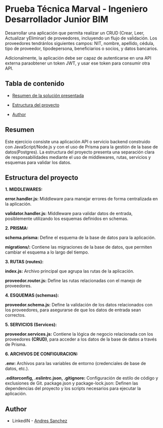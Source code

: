 # Prueba Técnica Marval - Ingeniero Desarrollador Junior BIM

Desarrollar una aplicación que permita realizar un CRUD (Crear, Leer, Actualizar yEliminar) de proveedores, incluyendo un flujo de validación. Los proveedores tendránlos siguientes campos: NIT, nombre, apellido, cédula, tipo de proveedor, tipodepersona, beneficiarios o socios, y datos bancarios.

Adicionalmente, la aplicación debe ser capaz de autenticarse en una API externa paraobtener un token JWT, y usar ese token para consumir otra API.

## Tabla de contenido

- [Resumen de la solución presentada](#Resumen)
- [Estructura del proyecto](#Estructura)
 
- [Author](#author)


## Resumen
Este ejercicio consiste una aplicación API o servicio backend construido con JavaScript/Node.js y con el uso de Prisma para la gestión de la base de datos(Postgres). La estructura del proyecto presenta una separación clara de responsabilidades mediante el uso de middlewares, rutas, servicios y esquemas para validar los datos.

## Estructura del proyecto

**1. MIDDLEWARES:**

**error.handler.js:** Middleware para manejar errores de forma centralizada en la aplicación.

**validator.handler.js:** Middleware para validar datos de entrada, posiblemente utilizando los esquemas definidos en schemas.

**2. PRISMA:**

**schema.prisma:** Define el esquema de la base de datos para la aplicación.

**migrations/:** Contiene las migraciones de la base de datos, que permiten cambiar el esquema a lo largo del tiempo.

**3. RUTAS (routes):**

**index.js:** Archivo principal que agrupa las rutas de la aplicación.

**proveedor.router.js:** Define las rutas relacionadas con el manejo de proveedores.

**4. ESQUEMAS (schemas):**

**proveedor.schema.js:** Define la validación de los datos relacionados con los proveedores, para asegurarse de que los datos de entrada sean correctos.

**5. SERVICIOS (Services):**

**proveedor.services.js:** Contiene la lógica de negocio relacionada con los proveedores **(CRUD)**, para acceder a los datos de la base de datos a través de Prisma.

**6. ARCHIVOS DE CONFIGURACION:**

**.env:** Archivos para las variables de entorno (credenciales de base de datos, etc.).

**.editorconfig, .eslintrc.json, .gitignore:** Configuración de estilo de código y exclusiones de Git.
package.json y package-lock.json: Definen las dependencias del proyecto y los scripts necesarios para ejecutar la aplicación.

## Author

- LinkedIN - [Andres Sanchez](https://www.linkedin.com/in/andressanchez-dev/)

